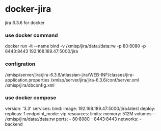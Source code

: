 # docker-jira
jira 6.3.6 for docker


### use docker command
docker run -it --name bind -v /xmisp/jira/data:/data:rw -p 80:8080 -p 8443:8443  192.168.189.47:5000/jira

### configration
/xmisp/server/jira/jira-6.3.6/atlassian-jira/WEB-INF/classes/jira-application.properties
/xmisp/server/jira/jira-6.3.6/conf/server.xml
/xmisp/jira/dbconfig.xml

### use docker compose

version: '3.3'
services:
  bind:
    image: 192.168.189.47:5000/jira:latest
    deploy:
      replicas: 1
      endpoint_mode: vip
      resources:
        limits:
          memory: 512M
    volumes:
    - /xmisp/jira/data:/data:rw
    ports:
    - 80:8080
    - 8443:8443
    networks:
      - backend
